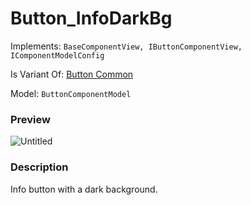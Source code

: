 # Button_InfoDarkBg

Implements: `BaseComponentView, IButtonComponentView, IComponentModelConfig`

Is Variant Of: [Button Common](button-common.md)

Model: `ButtonComponentModel`

### Preview

![Untitled](button-info-dark-bg/Untitled.png)

### Description

Info button with a dark background.